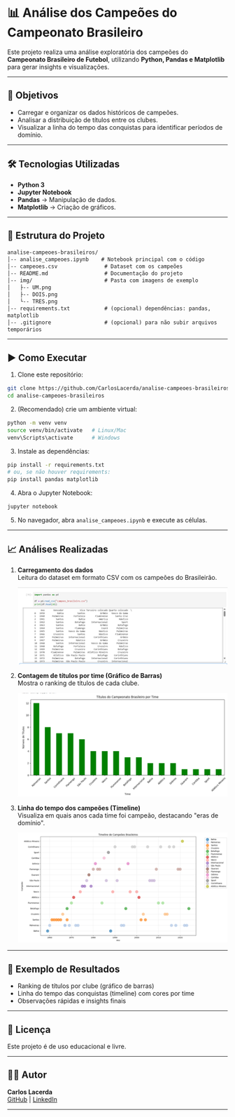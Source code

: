 # 📊 Análise dos Campeões do Campeonato Brasileiro

Este projeto realiza uma análise exploratória dos campeões do **Campeonato Brasileiro de Futebol**, utilizando **Python, Pandas e Matplotlib** para gerar insights e visualizações.

---

## 🚀 Objetivos
- Carregar e organizar os dados históricos de campeões.
- Analisar a distribuição de títulos entre os clubes.
- Visualizar a linha do tempo das conquistas para identificar períodos de domínio.

---

## 🛠️ Tecnologias Utilizadas
- **Python 3**
- **Jupyter Notebook**
- **Pandas** → Manipulação de dados.
- **Matplotlib** → Criação de gráficos.

---

## 📂 Estrutura do Projeto

```
analise-campeoes-brasileiros/
│-- analise_campeoes.ipynb    # Notebook principal com o código
│-- campeoes.csv               # Dataset com os campeões
│-- README.md                  # Documentação do projeto
│-- img/                       # Pasta com imagens de exemplo
│   ├-- UM.png
│   ├-- DOIS.png
│   └-- TRES.png
│-- requirements.txt           # (opcional) dependências: pandas, matplotlib
│-- .gitignore                 # (opcional) para não subir arquivos temporários
```

---

## ▶️ Como Executar

1. Clone este repositório:
```bash
git clone https://github.com/CarlosLacerda/analise-campeoes-brasileiros.git
cd analise-campeoes-brasileiros
```

2. (Recomendado) crie um ambiente virtual:
```bash
python -m venv venv
source venv/bin/activate   # Linux/Mac
venv\Scripts\activate      # Windows
```

3. Instale as dependências:
```bash
pip install -r requirements.txt
# ou, se não houver requirements:
pip install pandas matplotlib
```

4. Abra o Jupyter Notebook:
```bash
jupyter notebook
```

5. No navegador, abra `analise_campeoes.ipynb` e execute as células.

---

## 📈 Análises Realizadas

1. **Carregamento dos dados**  
   Leitura do dataset em formato CSV com os campeões do Brasileirão.
   
   ![Carregamento dos dados](img/UM.png)

2. **Contagem de títulos por time (Gráfico de Barras)**  
   Mostra o ranking de títulos de cada clube.
   
   ![Ranking de títulos](img/DOIS.png)

3. **Linha do tempo dos campeões (Timeline)**  
   Visualiza em quais anos cada time foi campeão, destacando "eras de domínio".
   
   ![Timeline dos campeões](img/TRES.png)

---

## 📌 Exemplo de Resultados
- Ranking de títulos por clube (gráfico de barras)
- Linha do tempo das conquistas (timeline) com cores por time
- Observações rápidas e insights finais

---

## 📜 Licença
Este projeto é de uso educacional e livre.

---

## 👨‍💻 Autor
**Carlos Lacerda**  
[GitHub](https://github.com/CarlosLacerda) | [LinkedIn](https://linkedin.com/in/seu-perfil)

---
